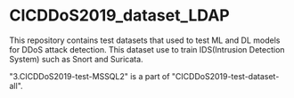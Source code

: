 # CICDDoS2019_dataset_LDAP
This repository contains test datasets that used to test ML and DL models for DDoS attack detection.
This dataset use to train IDS(Intrusion Detection System) such as Snort and Suricata.

"3.CICDDoS2019-test-MSSQL2" is a part of "CICDDoS2019-test-dataset-all".
